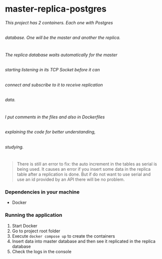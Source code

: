 # master-replica-postgres

###### This project has 2 containers. Each one with Postgres
###### database. One will be the master and another the replica.
#
###### The replica database waits automatically for the master
###### starting listening in its TCP Socket before it can
###### connect and subscribe to it to receive replication
###### data.
#
###### I put comments in the files and also in Dockerfiles
###### explaining the code for better understanding,
###### studying.
#
#
> There is still an error to fix: the auto increment in the tables as serial is being used. It causes an error if you insert some data in the replica table after a replication is done.
> But if do not want to use serial and use an id provided by an API there will be no problem.

### Dependencies in your machine
- Docker

### Running the application
1. Start Docker
2. Go to project root folder
3. Execute `docker compose up` to create the containers
4. Insert data into master database and then see it replicated
in the replica database
5. Check the logs in the console
